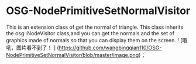 # OSG-NodePrimitiveSetNormalVisitor
This is an extension class of get the normal of triangle.
This  class inherits the osg::NodeVisitor class,and you can get the normals and the set of graphics made of normals so that you can display them on the screen.
! [哦吼，图片看不到了！ ] (https://github.com/wangbingqian110/OSG-NodePrimitiveSetNormalVisitor/blob/master/image.png)；
